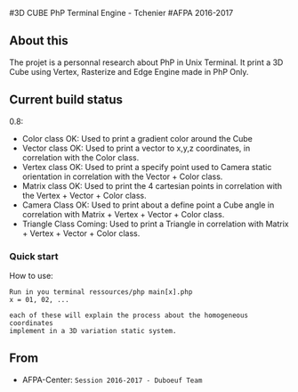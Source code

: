 #3D CUBE PhP Terminal Engine - Tchenier
#AFPA 2016-2017

## About this

The projet is a personnal research about PhP in Unix Terminal.
It print a 3D Cube using Vertex, Rasterize and Edge Engine made in PhP Only.

## Current build status

0.8:
- Color   class OK: Used to print a gradient color around the Cube
- Vector  class OK: Used to print a vector to x,y,z coordinates, in
correlation with the Color class.
- Vertex  class OK: Used to print a specify point used to Camera
static orientation in correlation with the Vector + Color class.
- Matrix  class OK: Used to print the 4 cartesian points in correlation
with the Vertex + Vector + Color class.
- Camera  Class OK: Used to print about a define point a Cube angle in
correlation with Matrix + Vertex + Vector + Color class.
- Triangle Class Coming: Used to print a Triangle in correlation with Matrix +
Vertex + Vector + Color class.

### Quick start

How to use:

```
Run in you terminal ressources/php main[x].php
x = 01, 02, ...

each of these will explain the process about the homogeneous coordinates
implement in a 3D variation static system.
```
## From

- AFPA-Center: `Session 2016-2017 - Duboeuf Team`
